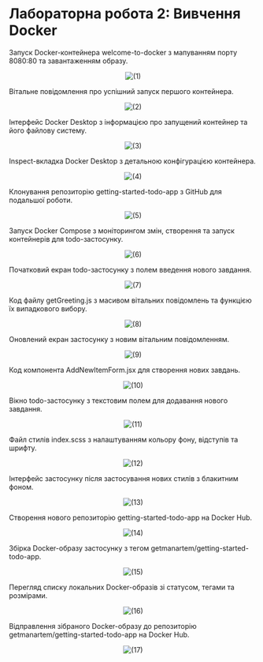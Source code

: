 # Лабораторна робота 2: Вивчення Docker

Запуск Docker-контейнера welcome-to-docker з мапуванням порту 8080:80 та завантаженням образу.

<p align="center">
<img src="Screenshots/(1).png" alt="(1)"/>
</p>

Вітальне повідомлення про успішний запуск першого контейнера.

<p align="center">
<img src="Screenshots/(2).png" alt="(2)"/>
</p>

Інтерфейс Docker Desktop з інформацією про запущений контейнер та його файлову систему.

<p align="center">
<img src="Screenshots/(3).png" alt="(3)"/>
</p>

Inspect-вкладка Docker Desktop з детальною конфігурацією контейнера.

<p align="center">
<img src="Screenshots/(4).png" alt="(4)"/>
</p>

Клонування репозиторію getting-started-todo-app з GitHub для подальшої роботи.

<p align="center">
<img src="Screenshots/(5).png" alt="(5)"/>
</p>

Запуск Docker Compose з моніторингом змін, створення та запуск контейнерів для todo-застосунку.

<p align="center">
<img src="Screenshots/(6).png" alt="(6)"/>
</p>

Початковий екран todo-застосунку з полем введення нового завдання.

<p align="center">
<img src="Screenshots/(7).png" alt="(7)"/>
</p>

Код файлу getGreeting.js з масивом вітальних повідомлень та функцією їх випадкового вибору.

<p align="center">
<img src="Screenshots/(8).png" alt="(8)"/>
</p>

Оновлений екран застосунку з новим вітальним повідомленням.

<p align="center">
<img src="Screenshots/(9).png" alt="(9)"/>
</p>

Код компонента AddNewItemForm.jsx для створення нових завдань.

<p align="center">
<img src="Screenshots/(10).png" alt="(10)"/>
</p>

Вікно todo-застосунку з текстовим полем для додавання нового завдання.

<p align="center">
<img src="Screenshots/(11).png" alt="(11)"/>
</p>

Файл стилів index.scss з налаштуванням кольору фону, відступів та шрифту.

<p align="center">
<img src="Screenshots/(12).png" alt="(12)"/>
</p>

Інтерфейс застосунку після застосування нових стилів з блакитним фоном.

<p align="center">
<img src="Screenshots/(13).png" alt="(13)"/>
</p>

Створення нового репозиторію getting-started-todo-app на Docker Hub.

<p align="center">
<img src="Screenshots/(14).png" alt="(14)"/>
</p>

Збірка Docker-образу застосунку з тегом getmanartem/getting-started-todo-app.

<p align="center">
<img src="Screenshots/(15).png" alt="(15)"/>
</p>

Перегляд списку локальних Docker-образів зі статусом, тегами та розмірами.

<p align="center">
<img src="Screenshots/(16).png" alt="(16)"/>
</p>

Відправлення зібраного Docker-образу до репозиторію getmanartem/getting-started-todo-app на Docker Hub.

<p align="center">
<img src="Screenshots/(17).png" alt="(17)"/>
</p>
